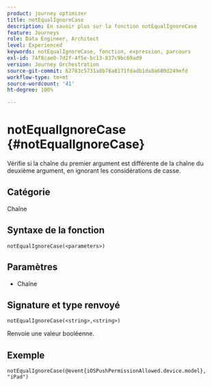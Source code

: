 ```yaml
---
product: journey optimizer
title: notEqualIgnoreCase
description: En savoir plus sur la fonction notEqualIgnoreCase
feature: Journeys
role: Data Engineer, Architect
level: Experienced
keywords: notEqualIgnoreCase, fonction, expression, parcours
exl-id: 74f8cae0-7d2f-4f5e-bc13-837c9bc69ad9
version: Journey Orchestration
source-git-commit: 62783c5731a8b78a8171fdadb1da8a680d249efd
workflow-type: tm+mt
source-wordcount: '41'
ht-degree: 100%

---
```


# notEqualIgnoreCase {#notEqualIgnoreCase}

Vérifie si la chaîne du premier argument est différente de la chaîne du deuxième argument, en ignorant les considérations de casse.

## Catégorie

Chaîne

## Syntaxe de la fonction

`notEqualIgnoreCase(<parameters>)`

## Paramètres

* Chaîne

## Signature et type renvoyé

`notEqualIgnoreCase(<string>,<string>)`

Renvoie une valeur booléenne.

## Exemple

`notEqualIgnoreCase(@event{iOSPushPermissionAllowed.device.model}, "iPad")`
